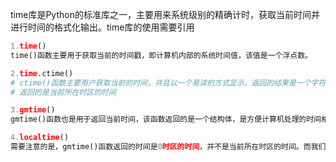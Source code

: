 time库是Python的标准库之一，主要用来系统级别的精确计时，获取当前时间并进行时间的格式化输出。time库的使用需要引用

```python
1.time()
time()函数主要用于获取当前的时间戳，即计算机内部的系统时间值，该值是一个浮点数。

2.time.ctime()
# ctime()函数主要用户获取当前的时间，并且以一个易读的方式显示，返回的结果是一个字符串。
# 返回的是当前所在时区的时间

3.gmtime()
gmtime()函数也是用于返回当前时间，该函数返回的是一个结构体，是方便计算机处理的时间格式。

4.localtime()
需要注意的是，gmtime()函数返回的时间是0时区的时间，并不是当前所在时区的时间。而我们使用函数localtime()返回的时间则是当前时区的时间。该函数与gmtime()函数返回的格式是完全相同的

```

